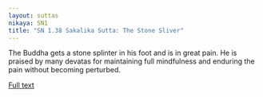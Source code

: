 ```yaml
---
layout: suttas
nikaya: SN1
title: "SN 1.38 Sakalika Sutta: The Stone Sliver"
---
```


The Buddha gets a stone splinter in his foot and is in great pain. He is praised by many devatas for maintaining full mindfulness and enduring the pain without becoming perturbed.

[Full text](https://www.dhammatalks.org/suttas/SN/SN1_38.html)
